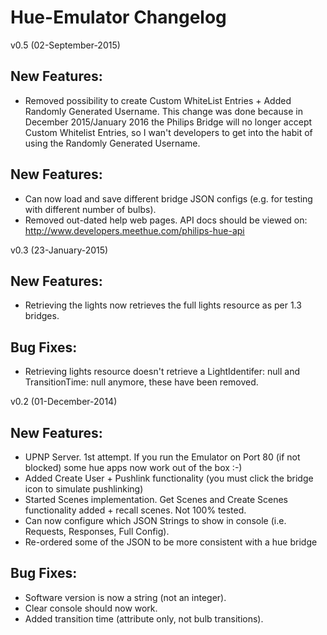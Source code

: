 Hue-Emulator Changelog
============
v0.5 (02-September-2015)

New Features:
---
* Removed possibility to create Custom WhiteList Entries + Added Randomly Generated Username.   This change was done because in December 2015/January 2016 the Philips Bridge will no longer accept Custom Whitelist Entries,  so I wan't developers to get into the habit of using the Randomly Generated Username.

New Features:
---
* Can now load and save different bridge JSON configs (e.g. for testing with different number of bulbs).
* Removed out-dated help web pages.  API docs should be viewed on: http://www.developers.meethue.com/philips-hue-api

v0.3 (23-January-2015)

New Features:
---
* Retrieving the lights now retrieves the full lights resource as per 1.3 bridges.

Bug Fixes:
---
* Retrieving lights resource doesn't retrieve a LightIdentifer: null and TransitionTime: null anymore, these have been removed.

v0.2 (01-December-2014)

New Features:
---
* UPNP Server. 1st attempt.  If you run the Emulator on Port 80 (if not blocked) some hue apps now work out of the box :-)
* Added Create User + Pushlink functionality (you must click the bridge icon to simulate pushlinking)
* Started Scenes implementation.  Get Scenes and Create Scenes functionality added + recall scenes.  Not 100% tested.
* Can now configure which JSON Strings to show in console (i.e. Requests, Responses, Full Config).
* Re-ordered some of the JSON to be more consistent with a hue bridge

Bug Fixes:
---
* Software version is now a string (not an integer).
* Clear console should now work.
* Added transition time (attribute only, not bulb transitions).
